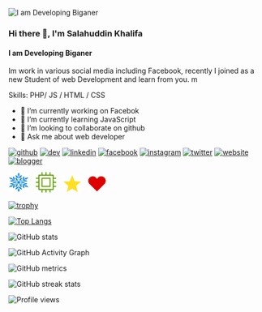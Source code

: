 ![I am Developing Biganer   ](https://scontent.fdac155-1.fna.fbcdn.net/v/t39.30808-6/339604216_966640438051151_4866459647991552876_n.jpg?stp=dst-jpg_p960x960&_nc_cat=110&ccb=1-7&_nc_sid=e3f864&_nc_eui2=AeEAR1bnsmT8WkWIKKo0VXuWj30sH0E2qMSPfSwfQTaoxMyz2T-VV0aAMfIZdj2gD1OuZldJH1JZDwQVlcpn57_l&_nc_ohc=noJ_iowQk8AAX8tObYQ&_nc_ht=scontent.fdac155-1.fna&oh=00_AfB4x3-kNWPXr7NYfYSOkE9C1fkPwR1kpLWtvE-OdGcrFA&oe=643E30CB)

### Hi there 👋, I'm Salahuddin Khalifa
#### I am Developing Biganer   


Im work in various social media including Facebook, recently
I joined as a new Student of web Development and learn from you.
m

Skills: PHP/ JS / HTML / CSS

- 🔭 I’m currently working on Facebok 
- 🌱 I’m currently learning JavaScript 
- 👯 I’m looking to collaborate on github 
- 💬 Ask me about web developer 


[<img src='https://cdn.jsdelivr.net/npm/simple-icons@3.0.1/icons/github.svg' alt='github' height='40'>](https://github.com/Salahuddin027)  [<img src='https://cdn.jsdelivr.net/npm/simple-icons@3.0.1/icons/dev-dot-to.svg' alt='dev' height='40'>](https://dev.to/javaScript)  [<img src='https://cdn.jsdelivr.net/npm/simple-icons@3.0.1/icons/linkedin.svg' alt='linkedin' height='40'>](https://www.linkedin.com/in/salahuddin-sumon-674aab73/)  [<img src='https://cdn.jsdelivr.net/npm/simple-icons@3.0.1/icons/facebook.svg' alt='facebook' height='40'>](https://www.facebook.com/sumon.salahuddin.78)  [<img src='https://cdn.jsdelivr.net/npm/simple-icons@3.0.1/icons/instagram.svg' alt='instagram' height='40'>](https://www.instagram.com/salahuddin6811/)  [<img src='https://cdn.jsdelivr.net/npm/simple-icons@3.0.1/icons/twitter.svg' alt='twitter' height='40'>](https://twitter.com/@Farabi42701382)  [<img src='https://cdn.jsdelivr.net/npm/simple-icons@3.0.1/icons/icloud.svg' alt='website' height='40'>](crazysexyfuntraveling.wordpress.com)  [<img src='https://cdn.jsdelivr.net/npm/simple-icons@3.0.1/icons/blogger.svg' alt='blogger' height='40'>](https://www.blogger.com/profile/03703871558645254518)  

<a href='https://archiveprogram.github.com/'><img src='https://raw.githubusercontent.com/acervenky/animated-github-badges/master/assets/acbadge.gif' width='40' height='40'></a> <a href='https://docs.github.com/en/developers'><img src='https://raw.githubusercontent.com/acervenky/animated-github-badges/master/assets/devbadge.gif' width='40' height='40'></a> <a href='https://stars.github.com/'><img src='https://raw.githubusercontent.com/acervenky/animated-github-badges/master/assets/starbadge.gif' width='35' height='35'></a> <a href='https://docs.github.com/en/github/supporting-the-open-source-community-with-github-sponsors'><img src='https://raw.githubusercontent.com/acervenky/animated-github-badges/master/assets/sponsorbadge.gif' width='35' height='35'></a> 

[![trophy](https://github-profile-trophy.vercel.app/?username=Salahuddin027)](https://github.com/ryo-ma/github-profile-trophy)

[![Top Langs](https://github-readme-stats.vercel.app/api/top-langs/?username=Salahuddin027)](https://github.com/anuraghazra/github-readme-stats)

![GitHub stats](https://github-readme-stats.vercel.app/api?username=Salahuddin027&show_icons=true&count_private=true)  

![GitHub Activity Graph](https://activity-graph.herokuapp.com/graph?username=Salahuddin027)  

![GitHub metrics](https://metrics.lecoq.io/Salahuddin027)  

![GitHub streak stats](https://streak-stats.demolab.com/?user=Salahuddin027)  

![Profile views](https://gpvc.arturio.dev/Salahuddin027)  
